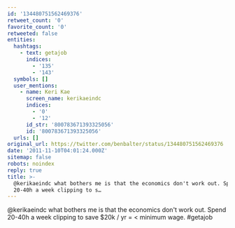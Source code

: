 ```yaml
---
id: '134480751562469376'
retweet_count: '0'
favorite_count: '0'
retweeted: false
entities:
  hashtags:
    - text: getajob
      indices:
        - '135'
        - '143'
  symbols: []
  user_mentions:
    - name: Keri Kae
      screen_name: kerikaeindc
      indices:
        - '0'
        - '12'
      id_str: '800783671393325056'
      id: '800783671393325056'
  urls: []
original_url: https://twitter.com/benbalter/status/134480751562469376
date: '2011-11-10T04:01:24.000Z'
sitemap: false
robots: noindex
reply: true
title: >-
  @kerikaeindc what bothers me is that the economics don't work out. Spend
  20-40h a week clipping to s…
---
```


@kerikaeindc what bothers me is that the economics don't work out. Spend 20-40h a week clipping to save $20k / yr = &lt; minimum wage. #getajob